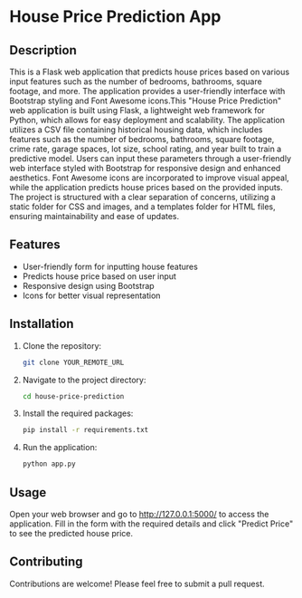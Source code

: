 # House Price Prediction App

## Description

This is a Flask web application that predicts house prices based on various input features such as the number of bedrooms, bathrooms, square footage, and more. The application provides a user-friendly interface with Bootstrap styling and Font Awesome icons.This "House Price Prediction" web application is built using Flask, a lightweight web framework for Python, which allows for easy deployment and scalability. The application utilizes a CSV file containing historical housing data, which includes features such as the number of bedrooms, bathrooms, square footage, crime rate, garage spaces, lot size, school rating, and year built to train a predictive model. Users can input these parameters through a user-friendly web interface styled with Bootstrap for responsive design and enhanced aesthetics. Font Awesome icons are incorporated to improve visual appeal, while the application predicts house prices based on the provided inputs. The project is structured with a clear separation of concerns, utilizing a static folder for CSS and images, and a templates folder for HTML files, ensuring maintainability and ease of updates.

## Features

- User-friendly form for inputting house features
- Predicts house price based on user input
- Responsive design using Bootstrap
- Icons for better visual representation

## Installation

1. Clone the repository:
   ```bash
   git clone YOUR_REMOTE_URL
   
2. Navigate to the project directory:
   ```bash
   cd house-price-prediction
   
4. Install the required packages:
   ```bash
   pip install -r requirements.txt

5. Run the application:
   ```bash
   python app.py

## Usage
Open your web browser and go to http://127.0.0.1:5000/ to access the application.
Fill in the form with the required details and click "Predict Price" to see the predicted house price.

## Contributing
Contributions are welcome! Please feel free to submit a pull request.

